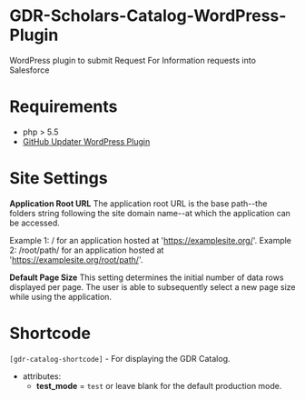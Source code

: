 # GDR-Scholars-Catalog-WordPress-Plugin

WordPress plugin to submit Request For Information requests into Salesforce

# Requirements
* php > 5.5
* [GitHub Updater WordPress Plugin](https://github.com/afragen/github-updater)


# Site Settings

**Application Root URL** The application root URL is the base path--the folders string following the site domain name--at which the application can be accessed.

Example 1: / for an application hosted at 'https://examplesite.org/'.
Example 2: /root/path/ for an application hosted at 'https://examplesite.org/root/path/'.

**Default Page Size** This setting determines the initial number of data rows displayed per page. The user is able to subsequently select a new page size while using the application.


# Shortcode

`[gdr-catalog-shortcode]` - For displaying the GDR Catalog.
* attributes:
  * **test_mode** = `test` or leave blank for the default production mode.
